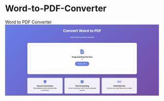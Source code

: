 # Word-to-PDF-Converter
Word to PDF Converter![Demo Image](https://github.com/Techbarsha/Word-to-PDF-Converter/raw/main/demo.png)

